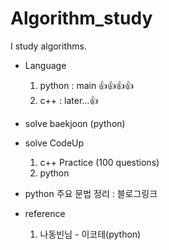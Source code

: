 # Algorithm_study
I study algorithms.

- Language
  1. python : main 👍👍👍👍
  2. c++ : later...👍
- solve baekjoon (python)
- solve CodeUp
  1. c++ Practice (100 questions)
  2. python
- python 주요 문법 정리 : 블로그링크


- reference
  1. 나동빈님 - 이코테(python)
